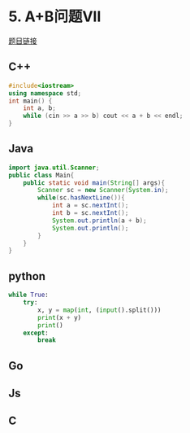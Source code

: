 
# 5. A+B问题VII 

[题目链接](https://kamacoder.com/problem.php?id=1004) 

## C++

```CPP
#include<iostream>
using namespace std;
int main() {
    int a, b;
    while (cin >> a >> b) cout << a + b << endl;
}
```
## Java 

```Java 
import java.util.Scanner;
public class Main{
    public static void main(String[] args){
        Scanner sc = new Scanner(System.in);
        while(sc.hasNextLine()){
            int a = sc.nextInt();
            int b = sc.nextInt();
            System.out.println(a + b);
            System.out.println();
        }
    }
}
```

## python 

```python 
while True:
    try:
        x, y = map(int, (input().split()))
        print(x + y)
        print()
    except:
        break
```

## Go 

## Js 

## C 


